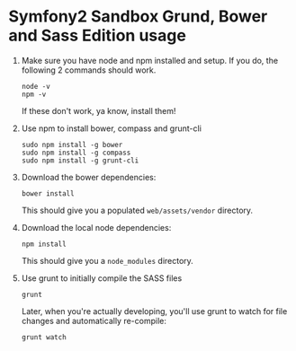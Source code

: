 # Symfony2 Sandbox Grund, Bower and Sass Edition usage

1. Make sure you have node and npm installed and setup. If you do, the following
2 commands should work.

    ```
    node -v
    npm -v
    ```

    If these don't work, ya know, install them!

1. Use npm to install bower, compass and grunt-cli

    ```
    sudo npm install -g bower
    sudo npm install -g compass
    sudo npm install -g grunt-cli
    ```

1. Download the bower dependencies:

    ```
    bower install
    ```

    This should give you a populated `web/assets/vendor` directory.

1. Download the local node dependencies:

    ```
    npm install
    ```

    This should give you a `node_modules` directory.

1. Use grunt to initially compile the SASS files

    ```
    grunt
    ```

    Later, when you're actually developing, you'll use grunt to watch for file
    changes and automatically re-compile:

    ```
    grunt watch
    ```
